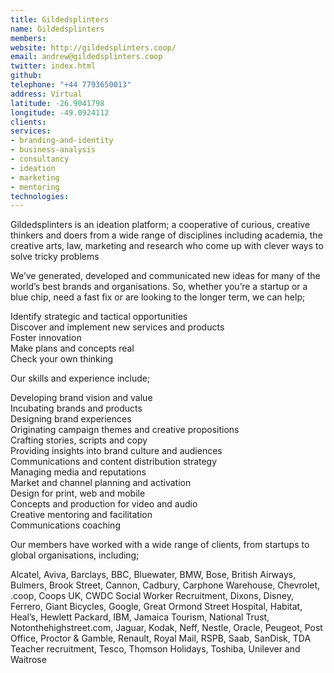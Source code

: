 ```yaml
---
title: Gildedsplinters
name: Gildedsplinters
members: 
website: http://gildedsplinters.coop/
email: andrew@gildedsplinters.coop
twitter: index.html
github: 
telephone: "+44 7793650013"
address: Virtual
latitude: -26.9041798
longitude: -49.0924112
clients: 
services:
- branding-and-identity
- business-analysis
- consultancy
- ideation
- marketing
- mentoring
technologies: 
---
```


Gildedsplinters is an ideation platform; a cooperative of curious, creative thinkers and doers from a wide range of disciplines including academia, the creative arts, law, marketing and research who come up with clever ways to solve tricky problems

We’ve generated, developed and communicated new ideas for many of the world’s best brands and organisations. So, whether you’re a startup or a blue chip, need a fast fix or are looking to the longer term, we can help;

Identify strategic and tactical opportunities  
Discover and implement new services and products  
Foster innovation  
Make plans and concepts real  
Check your own thinking

Our skills and experience include;

Developing brand vision and value  
Incubating brands and products  
Designing brand experiences  
Originating campaign themes and creative propositions  
Crafting stories, scripts and copy  
Providing insights into brand culture and audiences  
Communications and content distribution strategy  
Managing media and reputations  
Market and channel planning and activation  
Design for print, web and mobile  
Concepts and production for video and audio  
Creative mentoring and facilitation  
Communications coaching

Our members have worked with a wide range of clients, from startups to global organisations, including;

Alcatel, Aviva, Barclays, BBC, Bluewater, BMW, Bose, British Airways, Bulmers, Brook Street, Cannon, Cadbury, Carphone Warehouse, Chevrolet, .coop, Coops UK, CWDC Social Worker Recruitment, Dixons, Disney, Ferrero, Giant Bicycles, Google, Great Ormond Street Hospital, Habitat, Heal’s, Hewlett Packard, IBM, Jamaica Tourism, National Trust, Notonthehighstreet.com, Jaguar, Kodak, Neff, Nestle, Oracle, Peugeot, Post Office, Proctor & Gamble, Renault, Royal Mail, RSPB, Saab, SanDisk, TDA Teacher recruitment, Tesco, Thomson Holidays, Toshiba, Unilever and Waitrose